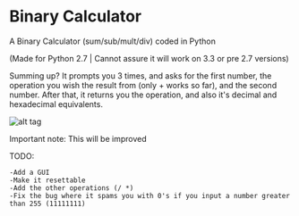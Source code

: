 # Binary Calculator
A Binary Calculator (sum/sub/mult/div) coded in Python

(Made for Python 2.7 | Cannot assure it will work on 3.3 or pre 2.7 versions)


Summing up? It prompts you 3 times, and asks for the first number, the operation you wish the result from (only + works so far), and the second number. After that, it returns you the operation, and also it's decimal and hexadecimal equivalents.

![alt tag](http://i.imgur.com/GVHxAsk.png)



Important note: This will be improved

TODO:

    -Add a GUI
    -Make it resettable
    -Add the other operations (/ *)
    -Fix the bug where it spams you with 0's if you input a number greater than 255 (11111111)
